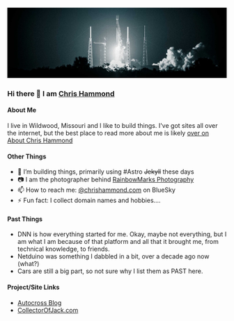 ![SpaceX Falcon 9 Launch February 2024](/GithubHeader.jpg)
### Hi there 👋 I am <a href="https://www.chrishammond.com" rel="me">Chris Hammond</a>

#### About Me
I live in Wildwood, Missouri and I like to build things. I've got sites all over the internet, but the best place to read more about me is likely [over on About Chris Hammond](https://www.chrishammond.com/about)

#### Other Things
- 🔭 I’m building things, primarily using #Astro ~~Jekyll~~ these days
- 📷 I am the photographer behind [RainbowMarks Photography](https://rainbowmarks.com)
- 📫 How to reach me: [@chrishammond.com](https://bsky.app/profile/chrishammond.com) on BlueSky
- ⚡ Fun fact: I collect domain names and hobbies.... 

#### Past Things
- DNN is how everything started for me. Okay, maybe not everything, but I am what I am because of that platform and all that it brought me, from technical knowledge, to friends.
- Netduino was something I dabbled in a bit, over a decade ago now (what?)
- Cars are still a big part, so not sure why I list them as PAST here. 

#### Project/Site Links
- [Autocross Blog](https://www.autocrossblog.com/)
- [CollectorOfJack.com](https://collectorofjack.com)
